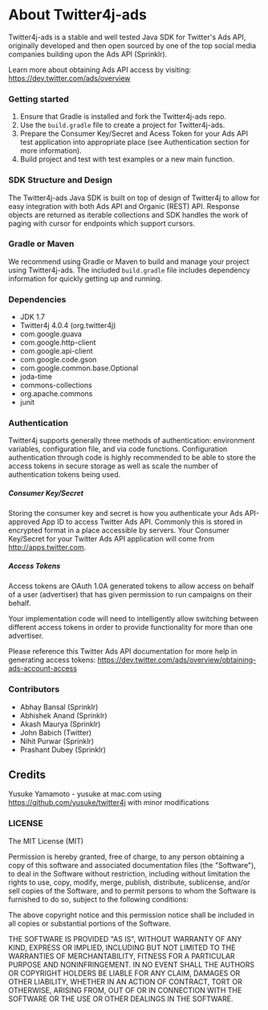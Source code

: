 # About Twitter4j-ads

Twitter4j-ads is a stable and well tested Java SDK for Twitter's Ads API, originally developed and then open sourced by one of the top social media companies building upon the Ads API (Sprinklr). 

Learn more about obtaining Ads API access by visiting: https://dev.twitter.com/ads/overview

### Getting started

1. Ensure that Gradle is installed and fork the Twitter4j-ads repo.
2. Use the `build.gradle` file to create a project for Twitter4j-ads.
3. Prepare the Consumer Key/Secret and Acess Token for your Ads API test application into appropriate place (see Authentication section for more information).
4. Build project and test with test examples or a new main function.

### SDK Structure and Design

The Twitter4j-ads Java SDK is built on top of design of Twitter4j to allow for easy integration with both Ads API and Organic (REST) API. Response objects are returned as iterable collections and SDK handles the work of paging with cursor for endpoints which support cursors.

### Gradle or Maven

We recommend using Gradle or Maven to build and manage your project using Twitter4j-ads. The included `build.gradle` file includes dependency information for quickly getting up and running.

### Dependencies

- JDK 1.7
- Twitter4j 4.0.4 (org.twitter4j)
- com.google.guava
- com.google.http-client
- com.google.api-client
- com.google.code.gson
- com.google.common.base.Optional
- joda-time
- commons-collections
- org.apache.commons
- junit

### Authentication

Twitter4j supports generally three methods of authentication: environment variables, configuration file, and via code functions. Configuration authentication through code is highly recommended to be able to store the access tokens in secure storage as well as scale the number of authentication tokens being used.

##### Consumer Key/Secret

Storing the consumer key and secret is how you authenticate your Ads API-approved App ID to access Twitter Ads API. Commonly this is stored in encrypted format in a place accessible by servers. Your Consumer Key/Secret for your Twitter Ads API application will come from http://apps.twitter.com.

##### Access Tokens

Access tokens are OAuth 1.0A generated tokens to allow access on behalf of a user (advertiser) that has given permission to run campaigns on their behalf.

Your implementation code will need to intelligently allow switching between different access tokens in order to provide functionality for more than one advertiser.

Please reference this Twitter Ads API documentation for more help in generating access tokens: https://dev.twitter.com/ads/overview/obtaining-ads-account-access

### Contributors

* Abhay Bansal (Sprinklr)
* Abhishek Anand (Sprinklr)
* Akash Maurya (Sprinklr)
* John Babich (Twitter)
* Nihit Purwar (Sprinklr)
* Prashant Dubey (Sprinklr)

## Credits
Yusuke Yamamoto - yusuke at mac.com using https://github.com/yusuke/twitter4j with minor modifications

### LICENSE

The MIT License (MIT)

Permission is hereby granted, free of charge, to any person obtaining a copy of this software and associated documentation files (the "Software"), to deal in the Software without restriction, including without limitation the rights to use, copy, modify, merge, publish, distribute, sublicense, and/or sell copies of the Software, and to permit persons to whom the Software is furnished to do so, subject to the following conditions:

The above copyright notice and this permission notice shall be included in all copies or substantial portions of the Software.

THE SOFTWARE IS PROVIDED "AS IS", WITHOUT WARRANTY OF ANY KIND, EXPRESS OR IMPLIED, INCLUDING BUT NOT LIMITED TO THE WARRANTIES OF MERCHANTABILITY, FITNESS FOR A PARTICULAR PURPOSE AND NONINFRINGEMENT. IN NO EVENT SHALL THE AUTHORS OR COPYRIGHT HOLDERS BE LIABLE FOR ANY CLAIM, DAMAGES OR OTHER LIABILITY, WHETHER IN AN ACTION OF CONTRACT, TORT OR OTHERWISE, ARISING FROM, OUT OF OR IN CONNECTION WITH THE SOFTWARE OR THE USE OR OTHER DEALINGS IN THE SOFTWARE.
